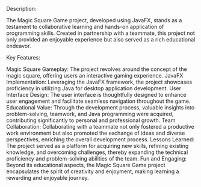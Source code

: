 Description:

The Magic Square Game project, developed using JavaFX, stands as a testament to collaborative learning and hands-on application of programming skills. Created in partnership with a teammate, this project not only provided an enjoyable experience but also served as a rich educational endeavor.

Key Features:

Magic Square Gameplay: The project revolves around the concept of the magic square, offering users an interactive gaming experience.
JavaFX Implementation: Leveraging the JavaFX framework, the project showcases proficiency in utilizing Java for desktop application development.
User Interface Design: The user interface is thoughtfully designed to enhance user engagement and facilitate seamless navigation throughout the game.
Educational Value: Through the development process, valuable insights into problem-solving, teamwork, and Java programming were acquired, contributing significantly to personal and professional growth.
Team Collaboration: Collaborating with a teammate not only fostered a productive work environment but also promoted the exchange of ideas and diverse perspectives, enriching the overall development process.
Lessons Learned: The project served as a platform for acquiring new skills, refining existing knowledge, and overcoming challenges, thereby expanding the technical proficiency and problem-solving abilities of the team.
Fun and Engaging: Beyond its educational aspects, the Magic Square Game project encapsulates the spirit of creativity and enjoyment, making learning a rewarding and enjoyable journey.
